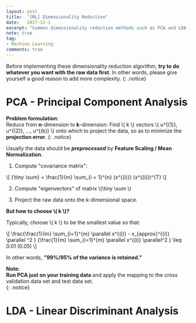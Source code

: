 ```yaml
---
layout: post
title:  "[ML] Dimensionality Reduction"
date:   2017-12-1
excerpt: "Common dimensionality reduction methods such as PCA and LDA in ML..."
note: true
tag:
- Machine Learning
comments: true
---
```


Before implementing these dimensionality reduction algorithm, **try to do whatever you want with the raw data first**. In other words, please give yourself a good reason to add more complexity.
{: .notice}


# PCA - Principal Component Analysis

**Problem formulation**:<br> Reduce from **n**-dimension to **k**-dimension: Find \\( k \\) vectors \\( u^{(1)}, u^{(2)}, ..., u^{(k)} \\) onto which to project the data, so as to minimize the **projection error**.
{: .notice}

Usually the data should be ***preprocessed*** by **Feature Scaling / Mean Normalization**.

1. Compute "covariance matrix":

\\[ {\tiny \sum} = \frac{1}{m} \sum_{i = 1}^{n} (x^{(i)}) (x^{(i)})^{T} \\]

2. Compute "eigenvectors" of matrix \\(\tiny \sum \\)

3. Project the raw data onto the k-dimensional space.

**But how to choose \\( k \\)?**

  Typically, choose \\( k \\) to be the smallest value so that:

  \\[ \frac{\frac{1}{m} \sum_{i=1}^{m} \parallel x^{(i)} - x_{approx}^{(i)} \parallel ^2 } {\frac{1}{m} \sum_{i=1}^{m} \parallel x^{(i)} \parallel^2 } \leq 0.01 (0.05) \\]

  In other words, **"99%/95% of the variance is retained."**

**Note:**<br>
**Run PCA just on your training data** and apply the mapping to the cross validation data set and test data set.<br>
{: .notice}

# LDA - Linear Discriminant Analysis